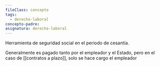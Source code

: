 ```yaml
---
fileClass: concepto
tags:
  - derecho-laboral
concepto-padre: 
asignatura: derecho-laboral
---
```

Herramienta de seguridad social en el periodo de cesantía.

Generalmente es pagado tanto por el empleador y el Estado, pero en el caso de [[contratos a plazo]], solo se hace cargo el empleador